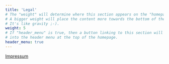 ```yaml
---
title: 'Legal'
# The "weight" will determine where this section appears on the "homepage".
# A bigger weight will place the content more towards the bottom of the page.
# It's like gravity ;-).
weight: 5
# If "header_menu" is true, then a button linking to this section will be placed
# into the header menu at the top of the homepage.
header_menu: true
---
```


[Impressum](impressum)